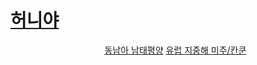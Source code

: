 <html>
<head>
  <title>자기야</title>
  <meta charset="utf-8">
</head>
<body>
  <h1><a href="1.html">허니야</a></h1>
  <center>
  <ul>
    <span><a href="동남아.html"> 동남아 </a></span>
    <span><a href="남태평양.html"> 남태평양</a> </span>
    <span><a href="유럽.html"> 유럽 </a></span>
    <span><a href="지중해.html"> 지중해 </a></span>
    <span><a href="미주,칸쿤.html"> 미주/칸쿤 </a></span>
  </ul>

</body>
</html>
